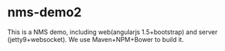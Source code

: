 # nms-demo2
This is a NMS demo, including web(angularjs 1.5+bootstrap) and server (jetty9+websocket). We use Maven+NPM+Bower to build it.
